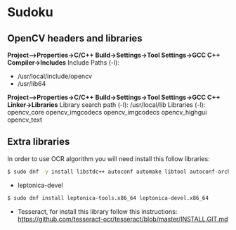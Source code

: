 # Sudoku

## OpenCV headers and libraries

**Project–>Properties->C/C++ Build->Settings->Tool Settings->GCC C++ Compiler->Includes**
Include Paths (-l): 
* /usr/local/include/opencv
* /usr/lib64

**Project–>Properties->C/C++ Build->Settings->Tool Settings->GCC C++ Linker->Libraries**
	Library search path (-l): /usr/local/lib
	Libraries (-l): opencv_core opencv_imgcodecs opencv_imgcodecs opencv_highgui opencv_text

## Extra libraries

 In order to use OCR algorithm you will need install this follow libraries:
```sh
$ sudo dnf -y install libstdc++ autoconf automake libtool autoconf-archive pkg-config gcc gcc-c++ make libjpeg-devel libpng-devel libtiff-devel zlib-devel
```


 * leptonica-devel

```sh
$ sudo dnf install leptonica-tools.x86_64 leptonica-devel.x86_64 
```

* Tesseract, for install this library follow this instructions:
https://github.com/tesseract-ocr/tesseract/blob/master/INSTALL.GIT.md
